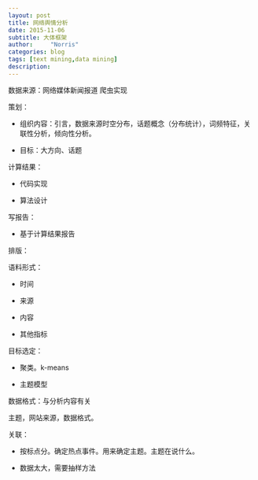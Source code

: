```yaml
---
layout: post
title: 网络舆情分析
date: 2015-11-06
subtitle: 大体框架
author:     "Norris"
categories: blog
tags: [text mining,data mining]
description: 
---
```


数据来源：网络媒体新闻报道 爬虫实现

策划：

- 组织内容：引言，数据来源时空分布，话题概念（分布统计），词频特征，关联性分析，倾向性分析。

- 目标：大方向、话题

计算结果：

- 代码实现

- 算法设计

写报告：

- 基于计算结果报告

排版：

语料形式：

- 时间

- 来源

- 内容

- 其他指标

目标选定：

- 聚类。k-means

- 主题模型

数据格式：与分析内容有关

主题，网站来源，数据格式。

关联：

- 按标点分。确定热点事件。用来确定主题。主题在说什么。

- 数据太大，需要抽样方法